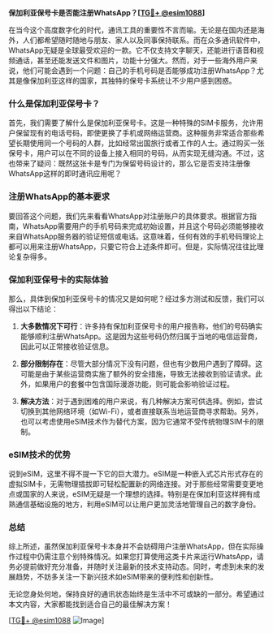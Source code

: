 **保加利亚保号卡是否能注册WhatsApp？[[TG💪+ @esim1088](https://t.me/s/esim1088)]**

在当今这个高度数字化的时代，通讯工具的重要性不言而喻。无论是在国内还是海外，人们都希望随时随地与朋友、家人以及同事保持联系。而在众多通讯软件中，WhatsApp无疑是全球最受欢迎的一款。它不仅支持文字聊天，还能进行语音和视频通话，甚至还能发送文件和图片，功能十分强大。然而，对于一些海外用户来说，他们可能会遇到一个问题：自己的手机号码是否能够成功注册WhatsApp？尤其是像保加利亚这样的国家，其独特的保号卡系统让不少用户感到困惑。

### 什么是保加利亚保号卡？

首先，我们需要了解什么是保加利亚保号卡。这是一种特殊的SIM卡服务，允许用户保留现有的电话号码，即使更换了手机或网络运营商。这种服务非常适合那些希望长期使用同一个号码的人群，比如经常出国旅行或者工作的人士。通过购买一张保号卡，用户可以在不同的设备上接入相同的号码，从而实现无缝沟通。不过，这也带来了疑问：既然这张卡是专门为保留号码设计的，那么它是否支持注册像WhatsApp这样的即时通讯应用呢？

### 注册WhatsApp的基本要求

要回答这个问题，我们先来看看WhatsApp对注册账户的具体要求。根据官方指南，WhatsApp需要用户的手机号码来完成初始设置，并且这个号码必须能够接收来自WhatsApp服务器的验证短信或电话。这意味着，任何有效的手机号码理论上都可以用来注册WhatsApp，只要它符合上述条件即可。但是，实际情况往往比理论复杂得多。

### 保加利亚保号卡的实际体验

那么，具体到保加利亚保号卡的情况又是如何呢？经过多方测试和反馈，我们可以得出以下结论：

1. **大多数情况下可行**：许多持有保加利亚保号卡的用户报告称，他们的号码确实能够顺利注册WhatsApp。这是因为这些号码仍然归属于当地的电信运营商，因此可以正常接收验证信息。
   
2. **部分限制存在**：尽管大部分情况下没有问题，但也有少数用户遇到了障碍。这可能是由于某些运营商实施了额外的安全措施，导致无法接收到验证请求。此外，如果用户的套餐中包含国际漫游功能，则可能会影响验证过程。

3. **解决方法**：对于遇到困难的用户来说，有几种解决方案可供选择。例如，尝试切换到其他网络环境（如Wi-Fi），或者直接联系当地运营商寻求帮助。另外，也可以考虑使用eSIM技术作为替代方案，因为它通常不受传统物理SIM卡的限制。

### eSIM技术的优势

说到eSIM，这里不得不提一下它的巨大潜力。eSIM是一种嵌入式芯片形式存在的虚拟SIM卡，无需物理插拔即可轻松配置新的网络连接。对于那些经常需要变更地点或国家的人来说，eSIM无疑是一个理想的选择。特别是在保加利亚这样拥有成熟通信基础设施的地方，利用eSIM可以让用户更加灵活地管理自己的数字身份。

### 总结

综上所述，虽然保加利亚保号卡本身并不会妨碍用户注册WhatsApp，但在实际操作过程中仍需注意个别特殊情况。如果您打算使用这类卡片来运行WhatsApp，请务必提前做好充分准备，并随时关注最新的技术支持动态。同时，考虑到未来的发展趋势，不妨多关注一下新兴技术如eSIM带来的便利性和创新性。

无论您身处何地，保持良好的通讯状态始终是生活中不可或缺的一部分。希望通过本文内容，大家都能找到适合自己的最佳解决方案！

[[TG💪+ @esim1088](https://t.me/s/esim1088) ![Image](https://i.postimg.cc/4NQfJmqS/Snipaste-2025-05-13-00-14-12.png)]